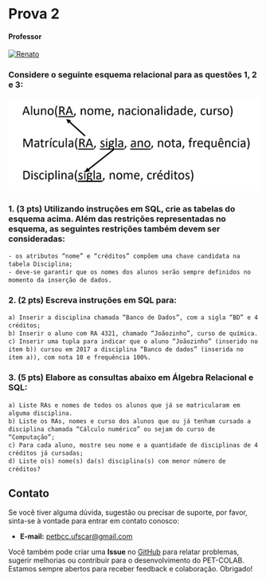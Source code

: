 # Prova 2

#### Professor
[![Renato](https://img.shields.io/badge/Renato_Bueno-%2300599C.svg?style=for-the-badge&logo=GoogleScholar&logoColor=white)](https://site.dc.ufscar.br/docente/5cee7e5d48365a001679f750)

### Considere o seguinte esquema relacional para as questões 1, 2 e 3:

![Imagem 1](https://github.com/petbccufscar/.github/raw/main/pet-colab/BD/Renato/Captura%20de%20tela%202024-03-20%20000258.png)

### 1. (3 pts)  Utilizando instruções em SQL, crie as tabelas do esquema acima. Além das restrições representadas no esquema, as seguintes restrições também devem ser consideradas:
    - os atributos “nome” e “créditos” compõem uma chave candidata na tabela Disciplina;
    - deve-se garantir que os nomes dos alunos serão sempre definidos no momento da inserção de dados.

### 2. (2 pts) Escreva instruções em SQL para:  
    a) Inserir a disciplina chamada “Banco de Dados”, com a sigla “BD” e 4 créditos;  
    b) Inserir o aluno com RA 4321, chamado “Joãozinho”, curso de química.  
    c) Inserir uma tupla para indicar que o aluno “Joãozinho” (inserido no item b)) cursou em 2017 a disciplina “Banco de dados” (inserida no item a)), com nota 10 e frequência 100%.  

### 3. (5 pts) Elabore as consultas abaixo em Álgebra Relacional e SQL:  
    a) Liste RAs e nomes de todos os alunos que já se matricularam em alguma disciplina.  
    b) Liste os RAs, nomes e curso dos alunos que ou já tenham cursado a disciplina chamada “Cálculo numérico” ou sejam do curso de “Computação”;  
    c) Para cada aluno, mostre seu nome e a quantidade de disciplinas de 4 créditos já cursadas;  
    d) Liste o(s) nome(s) da(s) disciplina(s) com menor número de créditos?  

## Contato

Se você tiver alguma dúvida, sugestão ou precisar de suporte, por favor, sinta-se à vontade para entrar em contato conosco:

- **E-mail:** petbcc.ufscar@gmail.com

Você também pode criar uma **Issue** no [GitHub](https://github.com/petbccufscar/pet-colab/issues) para relatar problemas, sugerir melhorias ou contribuir para o desenvolvimento do PET-COLAB. Estamos sempre abertos para receber feedback e colaboração. Obrigado!